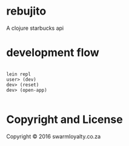 # rebujito
A clojure starbucks api


# development flow 


```

lein repl 
user> (dev)
dev> (reset)
dev> (open-app)


```


# Copyright and License

Copyright © 2016 swarmloyalty.co.za
